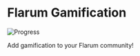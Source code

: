 # Flarum Gamification
![Progress](http://progressed.io/bar/1?title=progress)

Add gamification to your Flarum community!
